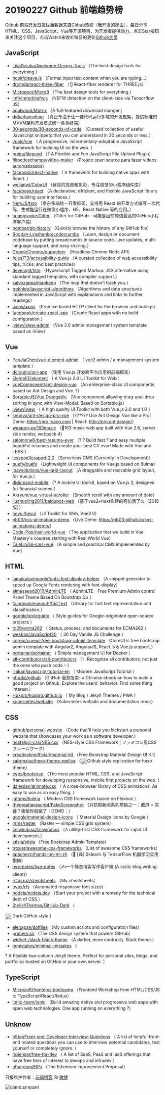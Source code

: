 # 20190227 Github 前端趋势榜

[Github 前端开发日报](https://qdkfweb.cn/c/news)栏目数据来自[Github热榜](https://github.qdkfweb.cn/)（我开发的爬虫），每日分享HTML、CSS、JavaScript、Vue等开源项目，为开发者提供动力，点击Star按钮来关注这个项目，点击Watch来收听每日的更新[Github主页](https://github.com/kujian/githubTrending)
## JavaScript

* [LisaDziuba/Awesome-Design-Tools](https://github.com/LisaDziuba/Awesome-Design-Tools) （The best design tools for everything.）
* [nosir/cleave.js](https://github.com/nosir/cleave.js) （Format input text content when you are typing...）
* [drcmda/react-three-fiber](https://github.com/drcmda/react-three-fiber) （&#x1f44c;React-fiber renderer for THREE.js）
* [Micropoor/Micro8](https://github.com/Micropoor/Micro8) （The best design tools for everything.）
* [infinitered/nsfwjs](https://github.com/infinitered/nsfwjs) （NSFW detection on the client-side via Tensorflow JS）
* [agalwood/Motrix](https://github.com/agalwood/Motrix) （A full-featured download manger.）
* [didi/chameleon](https://github.com/didi/chameleon) （真正专注于让一套代码运行多端的开发框架，提供标准的MVVM架构开发模式统一各类终端）
* [30-seconds/30-seconds-of-code](https://github.com/30-seconds/30-seconds-of-code) （Curated collection of useful Javascript snippets that you can understand in 30 seconds or less.）
* [vuejs/vue](https://github.com/vuejs/vue) （
        A progressive, incrementally-adoptable JavaScript framework for building UI on the web.
      ）
* [pqina/filepond](https://github.com/pqina/filepond) （? A Flexible and Fun JavaScript File Upload Plugin）
* [filipedeschamps/video-maker](https://github.com/filipedeschamps/video-maker) （Projeto open source para fazer vídeos automatizados）
* [facebook/react-native](https://github.com/facebook/react) （
        A framework for building native apps with React.
      ）
* [weilanwl/ColorUI](https://github.com/weilanwl/ColorUI) （鲜亮的高饱和色彩，专注视觉的小程序组件库）
* [facebook/react](https://github.com/facebook/react) （A declarative, efficient, and flexible JavaScript library for building user interfaces.）
* [NervJS/taro](https://github.com/NervJS/taro) （京东多端统一开发框架，支持用 React 的开发方式编写一次代码，生成能运行在微信小程序、H5、React Native 等的应用。）
* [huangjianke/Gitter](https://github.com/huangjianke/Gitter) （Gitter for GitHub - 可能是目前颜值最高的GitHub小程序客户端）
* [pomber/git-history](https://github.com/pomber/git-history) （Quickly browse the history of any GitHub file）
* [Bogdan-Lyashenko/codecrumbs](https://github.com/Bogdan-Lyashenko/codecrumbs) （Learn, design or document codebase by putting breadcrumbs in source code. Live updates, multi-language support, and easy sharing.）
* [GoogleChrome/puppeteer](https://github.com/GoogleChrome/puppeteer) （Headless Chrome Node API）
* [fejes713/accessibility-guide](https://github.com/fejes713/accessibility-guide) （A curated collection of web accessibility tips, tricks, and best practices）
* [developit/htm](https://github.com/developit/htm) （Hyperscript Tagged Markup: JSX alternative using standard tagged templates, with compiler support.）
* [salvozappa/mapkeep](https://github.com/salvozappa/mapkeep) （The map that doesn't track you.）
* [trekhleb/javascript-algorithms](https://github.com/trekhleb/javascript-algorithms) （Algorithms and data structures implemented in JavaScript with explanations and links to further readings）
* [axios/axios](https://github.com/axios/axios) （Promise based HTTP client for the browser and node.js）
* [facebook/create-react-app](https://github.com/facebook/create-react-app) （Create React apps with no build configuration.）
* [iview/iview-admin](https://github.com/iview/iview-admin) （Vue 2.0 admin management system template based on iView）

## Vue

* [PanJiaChen/vue-element-admin](https://github.com/PanJiaChen/vue-element-admin) （
        vue2 admin / a management system template
      ）
* [dcloudio/uni-app](https://github.com/dcloudio/uni-app) （使用 Vue.js 开发跨平台应用的前端框架）
* [ElemeFE/element](https://github.com/ElemeFE/element) （
        A Vue.js 2.0 UI Toolkit for Web
      ）
* [vueComponent/ant-design-vue](https://github.com/vueComponent/ant-design-vue) （An enterprise-class UI components based on Ant Design and Vue. ?）
* [SortableJS/Vue.Draggable](https://github.com/SortableJS/Vue.Draggable) （Vue component allowing drag-and-drop sorting in sync with View-Model. Based on Sortable.js）
* [iview/iview](https://github.com/iview/iview) （
        A high quality UI Toolkit with both Vue.js 2.0 and 1.0
      ）
* [sendya/ant-design-pro-vue](https://github.com/sendya/ant-design-pro-vue) （??‍???‍? Use Ant Design Vue like a Pro! Demo: <a href="https://pro.loacg.com" rel="nofollow">https://pro.loacg.com</a> | React: <a href="http://pro.ant.design/" rel="nofollow">http://pro.ant.design/</a>）
* [weapon-xx/163music](https://github.com/weapon-xx/163music) （&#x1f3b5;163 music web app built with Vue 2.6, server side render, webpack 4）
* [salomonelli/best-resume-ever](https://github.com/salomonelli/best-resume-ever) （? ? Build fast ? and easy multiple beautiful resumes and create your best CV ever! Made with Vue and LESS.）
* [lesspod/lesspod-2.0](https://github.com/lesspod/lesspod-2.0) （Serverless CMS (Currently In Development)）
* [buefy/buefy](https://github.com/buefy/buefy) （Lightweight UI components for Vue.js based on Bulma）
* [jbaysolutions/vue-grid-layout](https://github.com/jbaysolutions/vue-grid-layout) （A draggable and resizable grid layout, for Vue.js.）
* [didi/mand-mobile](https://github.com/didi/mand-mobile) （? A mobile UI toolkit, based on Vue.js 2, designed for financial scenes.）
* [Akryum/vue-virtual-scroller](https://github.com/Akryum/vue-virtual-scroller) （Smooth scroll with any amount of data）
* [liuzhuoling2011/baidupcs-web](https://github.com/liuzhuoling2011/baidupcs-web) （基于vue2+nuxt构建的高仿饿了么（2018版））
* [heyui/heyui](https://github.com/heyui/heyui) （UI Toolkit for Web, Vue2.0）
* [pb03/css-animations-demo](https://github.com/pb03/css-animations-demo) （Live Demo: <a href="https://pb03.github.io/css-animations-demo/" rel="nofollow">https://pb03.github.io/css-animations-demo/</a>）
* [Code-Pop/real-world-vue](https://github.com/Code-Pop/real-world-vue) （The application that we build in Vue Mastery's courses starting with Real World Vue）
* [TaleLin/lin-cms-vue](https://github.com/TaleLin/lin-cms-vue) （A simple and practical CMS implememted by Vue）

## HTML

* [iamakulov/googlefonts-font-display-helper](https://github.com/iamakulov/googlefonts-font-display-helper) （A snippet generator to speed up Google Fonts rendering with font-display）
* [almasaeed2010/AdminLTE](https://github.com/almasaeed2010/AdminLTE) （
        AdminLTE - Free Premium Admin control Panel Theme Based On Bootstrap 3.x
      ）
* [facebookresearch/fastText](https://github.com/facebookresearch/fastText) （Library for fast text representation and classification.）
* [google/styleguide](https://github.com/google/styleguide) （
        Style guides for Google-originated open-source projects
      ）
* [tc39/ecma262](https://github.com/tc39/ecma262) （
        Status, process, and documents for ECMA262
      ）
* [wesbos/JavaScript30](https://github.com/wesbos/JavaScript30) （
        30 Day Vanilla JS Challenge
      ）
* [coreui/coreui-free-bootstrap-admin-template](https://github.com/coreui/coreui-free-bootstrap-admin-template) （CoreUI is free bootstrap admin template with Angular2, AngularJS, React.js &amp; Vue.js support.）
* [portainer/portainer](https://github.com/portainer/portainer) （
        Simple management UI for Docker
      ）
* [all-contributors/all-contributors](https://github.com/all-contributors/all-contributors) （✨ Recognize all contributors, not just the ones who push code ✨）
* [iliakan/javascript-tutorial-en](https://github.com/iliakan/javascript-tutorial-en) （
        Modern JavaScript Tutorial 
      ）
* [phodal/github](https://github.com/phodal/github) （GitHub 漫游指南- a Chinese ebook on how to build a good project on Github. Explore the users' behavior. Find some thing interest.）
* [Huxpro/huxpro.github.io](https://github.com/Huxpro/huxpro.github.io) （
        My Blog / Jekyll Themes / PWA
      ）
* [kubernetes/website](https://github.com/kubernetes/website) （Kubernetes website and documentation repo:）

## CSS

* [github/personal-website](https://github.com/github/personal-website) （Code that'll help you kickstart a personal website that showcases your work as a software developer.）
* [nostalgic-css/NES.css](https://github.com/nostalgic-css/NES.css) （NES-style CSS Framework | ファミコン風CSSフレームワーク）
* [creativetimofficial/material-kit](https://github.com/creativetimofficial/material-kit) （Free Bootstrap Material Design UI Kit）
* [sabrinaluo/hexo-theme-replica](https://github.com/sabrinaluo/hexo-theme-replica) （<img class="emoji" title=":octocat:" alt=":octocat:" src="https://github.githubassets.com/images/icons/emoji/octocat.png" height="20" width="20" align="absmiddle">Github style replication for hexo theme）
* [twbs/bootstrap](https://github.com/twbs/bootstrap) （The most popular HTML, CSS, and JavaScript framework for developing responsive, mobile first projects on the web.
      ）
* [daneden/animate.css](https://github.com/daneden/animate.css) （
        A cross-browser library of CSS animations. As easy to use as an easy thing.
      ）
* [jgthms/bulma](https://github.com/jgthms/bulma) （
        Modern CSS framework based on Flexbox
      ）
* [thegreatjavascript/FakeScreenshot](https://github.com/thegreatjavascript/FakeScreenshot) （对抗假新闻系列项目之一：截屏 = 实锤？相信你就输了！DEMO：）
* [google/material-design-icons](https://github.com/google/material-design-icons) （
        Material Design icons by Google
      ）
* [rsms/raster](https://github.com/rsms/raster) （Raster — simple CSS grid system）
* [tailwindcss/tailwindcss](https://github.com/tailwindcss/tailwindcss) （A utility-first CSS framework for rapid UI development.）
* [stisla/stisla](https://github.com/stisla/stisla) （Free Bootstrap Admin Template）
* [troxler/awesome-css-frameworks](https://github.com/troxler/awesome-css-frameworks) （List of awesome CSS frameworks）
* [apachecn/hands-on-ml-zh](https://github.com/apachecn/hands-on-ml-zh) （&#x1f4d6; [译] Sklearn 与 TensorFlow 机器学习实用指南）
* [hve-notes/hve-notes](https://github.com/hve-notes/hve-notes) （✍️一个静态博客写作客户端 (A static blog writing client)）
* [rstacruz/cheatsheets](https://github.com/rstacruz/cheatsheets) （My cheatsheets）
* [twbs/rfs](https://github.com/twbs/rfs) （Automated responsive font sizes）
* [nodejs/nodejs.dev](https://github.com/nodejs/nodejs.dev) （Start your project with a remedy for the technical debt of CSS.）
* [StylishThemes/GitHub-Dark](https://github.com/StylishThemes/GitHub-Dark) （
        
<img class="emoji" title=":octocat:" alt=":octocat:" src="https://assets-cdn.github.com/images/icons/emoji/octocat.png" height="20" width="20" align="absmiddle"> Dark GitHub style
      ）
* [elenapan/dotfiles](https://github.com/elenapan/dotfiles) （My custom scripts and configuration files）
* [primer/css](https://github.com/primer/css) （The CSS design system that powers GitHub）
* [widget-/slack-black-theme](https://github.com/widget-/slack-black-theme) （A darker, more contrasty, Slack theme.）
* [mmistakes/minimal-mistakes](https://github.com/mmistakes/minimal-mistakes) （
        
? A flexible two-column Jekyll theme. Perfect for personal sites, blogs, and portfolios hosted on GitHub or your own server.
      ）

## TypeScript

* [Microsoft/frontend-bootcamp](https://github.com/Microsoft/frontend-bootcamp) （Frontend Workshop from HTML/CSS/JS to TypeScript/React/Redux）
* [ionic-team/ionic](https://github.com/ionic-team/ionic) （Build amazing native and progressive web apps with open web technologies. One app running on everything ?）

## Unknow

* [h5bp/Front-end-Developer-Interview-Questions](https://github.com/h5bp/Front-end-Developer-Interview-Questions) （
        A list of helpful front-end related questions you can use to interview potential candidates, test yourself or completely ignore.
      ）
* [ripienaar/free-for-dev](https://github.com/ripienaar/free-for-dev) （
        A list of SaaS, PaaS and IaaS offerings that have free tiers of interest to devops and infradev
      ）
* [ethereum/EIPs](https://github.com/ethereum/EIPs) （The Ethereum Improvement Proposal）


日报维护作者：[前端博客](https://qdkfweb.cn/) 和 [微博](https://qdkfweb.cn/go/weibo)

![qianduanquan](https://user-images.githubusercontent.com/3055447/38468989-651132ac-3b80-11e8-8e6b-15122322a9d7.png)